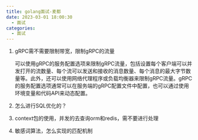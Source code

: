 ```yaml
---
title: golang面试-麦都
date: 2023-03-01 18:00:30
  - 面试
categories:
  - 面试
---
```




1. gRPC需不需要限制带宽，限制gRPC的流量

   可以使用gRPC的服务配置选项来限制gRPC流量，包括设置每个客户端可以并发打开的流数量、每个流可以发送和接收的消息数量、每个消息的最大字节数量等。此外，还可以使用网络代理程序或负载均衡器来限制gRPC流量。gRPC的服务配置选项通常可以在服务端的gRPC配置文件中配置，也可以通过使用环境变量和代码API来动态配置。

2. 怎么进行SQL优化的？

3. context包的使用，并发的去查询orm和redis，需不要进行处理

4. 敏感词算法，怎么实现的匹配机制
